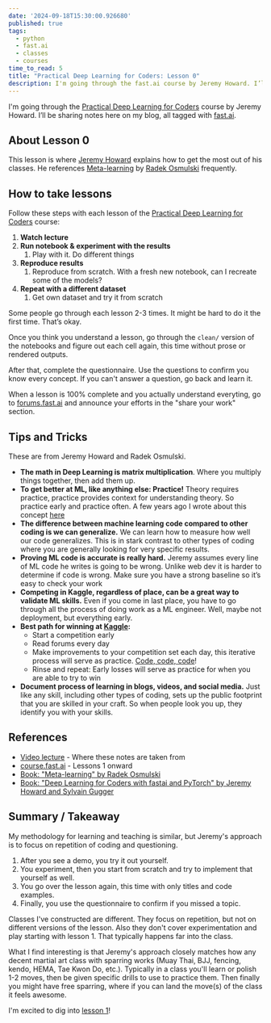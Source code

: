 ```yaml
---
date: '2024-09-18T15:30:00.926680'
published: true
tags:
  - python
  - fast.ai
  - classes
  - courses
time_to_read: 5
title: "Practical Deep Learning for Coders: Lesson 0"
description: I'm going through the fast.ai course by Jeremy Howard. I’ll be sharing some of my notes here.
---
```


I'm going through the [Practical Deep Learning for Coders](http://course.fast.ai) course by Jeremy Howard. I’ll be sharing notes here on my blog, all tagged with [fast.ai](https://daniel.feldroy.com/tags/fast.ai).

## About Lesson 0

This lesson is where [Jeremy Howard](https://en.wikipedia.org/wiki/Jeremy_Howard_(entrepreneur)) explains how to get the most out of his classes. He references [Meta-learning](https://rosmulski.gumroad.com/l/learn_machine_learning/blog) by [Radek Osmulski](https://radekosmulski.com/) frequently.


## How to take lessons

Follow these steps with each lesson of the [Practical Deep Learning for Coders](http://course.fast.ai) course:

1. **Watch lecture**
2. **Run notebook & experiment with the results**
   1. Play with it. Do different things  
3. **Reproduce results**
   1. Reproduce from scratch. With a fresh new notebook, can I recreate some of the models?  
4. **Repeat with a different dataset**
   1. Get own dataset and try it from scratch

Some people go through each lesson 2-3 times. It might be hard to do it the first time. That’s okay.

Once you think you understand a lesson, go through the `clean/` version of the notebooks and figure out each cell again, this time without prose or rendered outputs.

After that, complete the questionnaire. Use the questions to confirm you know every concept. If you can't answer a question, go back and learn it. 

When a lesson is 100% complete and you actually understand everyting, go to [forums.fast.ai](https://forums.fast.ai/) and announce your efforts in the "share your work" section.

## Tips and Tricks

These are from Jeremy Howard and Radek Osmulski.

* **The math in Deep Learning is matrix multiplication**. Where you multiply things together, then add them up.   
* **To get better at ML, like anything else: Practice!** Theory requires practice, practice provides context for understanding theory. So practice early and practice often. A few years ago I wrote about this concept [here](https://daniel.feldroy.com/posts/code-code-code)
* **The difference between machine learning code compared to other coding is we can generalize.** We can learn how to measure how well our code generalizes. This is in stark contrast to other types of coding where you are generally looking for very specific results.  
* **Proving ML code is accurate is really hard.** Jeremy assumes every line of ML code he writes is going to be wrong. Unlike web dev it is harder to determine if code is wrong. Make sure you have a strong baseline so it’s easy to check your work  
* **Competing in Kaggle, regardless of place, can be a great way to validate ML skills.** Even if you come in last place, you have to go through all the process of doing work as a ML engineer. Well, maybe not deployment, but everything early.  
* **Best path for winning at [Kaggle](https://www.kaggle.com/):**  
  * Start a competition early  
  * Read forums every day  
  * Make improvements to your competition set each day, this iterative process will serve as practice. [Code, code, code](https://daniel.feldroy.com/posts/code-code-code)!
  * Rinse and repeat: Early losses will serve as practice for when you are able to try to win  
* **Document process of learning in blogs, videos, and social media.** Just like any skill, including other types of coding, sets up the public footprint that you are skilled in your craft. So when people look you up, they identify you with your skills.

## References

* [Video lecture](https://www.youtube.com/watch?v=gGxe2mN3kAg&t=1838s&ab_channel=JeremyHoward) - Where these notes are taken from
* [course.fast.ai](http://course.fast.ai) - Lessons 1 onward
* [Book: "Meta-learning" by Radek Osmulski](https://rosmulski.gumroad.com/l/learn_machine_learning/blog)  
* [Book: "Deep Learning for Coders with fastai and PyTorch" by Jeremy Howard and Sylvain Gugger](https://www.amazon.com/Deep-Learning-Coders-fastai-PyTorch/dp/1492045527?tag=mlinar-20)

## Summary / Takeaway

My methodology for learning and teaching is similar, but Jeremy's approach is to focus on repetition of coding and questioning.

1. After you see a demo, you try it out yourself. 
2. You experiment, then you start from scratch and try to implement that yourself as well. 
3. You go over the lesson again, this time with only titles and code examples. 
4. Finally, you use the questionnaire to confirm if you missed a topic.

Classes I've constructed are different. They focus on repetition, but not on different versions of the lesson. Also they don't cover experimentation and play starting with lesson 1. That typically happens far into the class. 

What I find interesting is that Jeremy's approach closely matches how any decent martial art class with sparring works (Muay Thai, BJJ, fencing, kendo, HEMA, Tae Kwon Do, etc.). Typically in a class you'll learn or polish 1-2 moves, then be given specific drills to use to practice them. Then finally you might have free sparring, where if you can land the move(s) of the class it feels awesome.

I'm excited to dig into [lesson 1](https://course.fast.ai/Lessons/lesson1.html)!